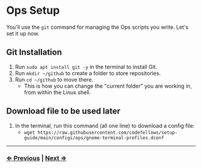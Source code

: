 # Ops Setup

You'll use the `git` command for managing the Ops scripts you write. Let's set it up now.

## Git Installation

1. Run `sudo apt install git -y` in the terminal to install Git.
1. Run `mkdir ~/github` to create a folder to store repositories.
1. Run `cd ~/github` to move there.
   - This is how you can change the "current folder" you are working in, from within the Linux shell.

## Download file to be used later

1. In the terminal, run this command (all one line) to download a config file: 
   - `wget https://raw.githubusercontent.com/codefellows/setup-guide/main/configs/ops/gnome-terminal-profiles.dconf`

---

### [⇐ Previous](./3-ip.md) | [Next ⇒](./5-virtualbox.md)
